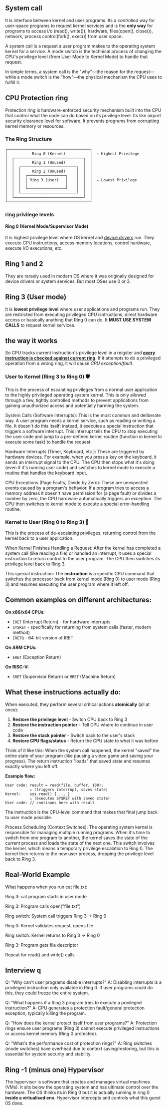 ## System call
It is interface between kernel and user programs. Its a *controlled* way for user-space programs to request kernel services and is the **only way** for programs to access i/o (read(), write()), hardware, files(open(), close()), network, process control(fork(), exec())
from user space. 

A system call is a request a user program makes to the operating system kernel for a service. A mode switch is the technical process of changing the CPU's privilege level (from User Mode to Kernel Mode) to handle that request.

In simple terms, a system call is the "why"—the reason for the request—while a mode switch is the "how"—the physical mechanism the CPU uses to fulfill it.

## CPU Protection ring
Protection ring is hardware-enforced security mechanism built into the CPU that control what the code can do based on its privilege level. Its like airport security clearance level
for software. It prevents programs from corrupting kernel memory or resources.

### The Ring Structure
```
┌─────────────────────────────────────┐
│           Ring 0 (Kernel)           │  ← Highest Privilege
│  ┌───────────────────────────────┐  │
│  │        Ring 1 (Unused)        │  │
│  │  ┌─────────────────────────┐  │  │
│  │  │     Ring 2 (Unused)     │  │  │
│  │  │  ┌─────────────────┐    │  │  │
│  │  │  │ Ring 3 (User)   │    │  │  │  ← Lowest Privilege
│  │  │  │                 │    │  │  │
│  │  │  └─────────────────┘    │  │  │
│  │  └─────────────────────────┘  │  │
│  └───────────────────────────────┘  │
└─────────────────────────────────────┘
```

### ring privilege levels
#### Ring 0 (Kernel Mode/Supervisor Mode)
It is highest privilege level where OS kernel and [device drivers](https://github.com/brian6484/CSKnowledge/blob/main/Operating%20System/Linux/System%20call/Device%20Driver.md) run. They execute CPU instructions, access memory locations, control hardware, execute I/O executions, etc.

## Ring 1 and 2
They are raraely used in modern OS where it was originally designed for device drivers or system services. But most OSes use 0 or 3.

## Ring 3 (User mode)
It is **lowest privilege level** where user applications and programs run. They are restricted from executing privileged CPU isntructions, direct hardware access or basically anything that Ring 0 can do. It **MUST USE SYSTEM CALLS** to request kernel services.

## the way it works
So CPU tracks current instruction's privilege level in a reigster and **[every instruction is checked against current ring](https://github.com/brian6484/CSKnowledge/blob/main/Operating%20System/Linux/System%20call/Register.md)**. If it attempts to do a privileged operation from a wrong ring, it will cause *CPU exception/fault*.

### User to Kernel (Ring 3 to Ring 0) 🛡️
This is the process of escalating privileges from a normal user application to the highly privileged operating system kernel. This is only allowed through a few, tightly controlled methods to prevent applications from gaining unauthorized access and potentially harming the system.

System Calls (Software Interrupts): This is the most common and deliberate way. A user program needs a kernel service, such as reading or writing a file. It doesn't do this itself; instead, it executes a special instruction that triggers a software interrupt. This interrupt tells the CPU to stop executing the user code and jump to a pre-defined kernel routine (function in kernel to execute some task) to handle the request.

Hardware Interrupts (Timer, Keyboard, etc.): These are triggered by hardware devices. For example, when you press a key on the keyboard, it sends an interrupt signal to the CPU. The CPU then stops what it's doing (even if it's running user code) and switches to kernel mode to execute a routine that handles the keyboard input.

CPU Exceptions (Page Faults, Divide by Zero): These are unexpected events caused by a program's behavior. If a program tries to access a memory address it doesn't have permission for (a page fault) or divides a number by zero, the CPU hardware automatically triggers an exception. The CPU then switches to kernel mode to execute a special error-handling routine.

### Kernel to User (Ring 0 to Ring 3) 🔽
This is the process of de-escalating privileges, returning control from the kernel back to a user application.

When Kernel Finishes Handling a Request: After the kernel has completed a system call (like reading a file) or handled an interrupt, it uses a special instruction to return control to the user program. The CPU then switches its privilege level back to Ring 3.

This special instruction:
The **instruction** is a specific CPU command that switches the processor back from kernel mode (Ring 0) to user mode (Ring 3) and resumes executing the user program where it left off.

## Common examples on different architectures:

**On x86/x64 CPUs:**
- `IRET` (Interrupt Return) - for hardware interrupts
- `SYSRET` - specifically for returning from system calls (faster, modern method)
- `IRETQ` - 64-bit version of IRET

**On ARM CPUs:**
- `ERET` (Exception Return)

**On RISC-V:**
- `SRET` (Supervisor Return) or `MRET` (Machine Return)

## What these instructions actually do:

When executed, they perform several critical actions **atomically** (all at once):

1. **Restore the privilege level** - Switch CPU back to Ring 3
2. **Restore the instruction pointer** - Tell CPU where to continue in user code
3. **Restore the stack pointer** - Switch back to the user's stack
4. **Restore CPU flags/status** - Return the CPU state to what it was before

Think of it like this: When the system call happened, the kernel "saved" the entire state of your program (like pausing a video game and saving your progress). The return instruction "loads" that saved state and resumes exactly where you left off.

**Example flow:**
```
User code: result = read(file, buffer, 100);
           ↓ (triggers interrupt, saves state)
Kernel:    sys_read() { ... }
           ↓ (executes SYSRET with saved state)
User code: // continues here with result
```

The instruction is the CPU-level command that makes that final jump back to user mode possible.

Process Scheduling (Context Switches): The operating system kernel is responsible for managing multiple running programs. When it's time to switch from one program to another, the kernel saves the state of the current process and loads the state of the next one. This switch involves the kernel, which means a temporary privilege escalation to Ring 0. The kernel then returns to the new user process, dropping the privilege level back to Ring 3.

## Real-World Example
What happens when you run cat file.txt:

Ring 3: cat program starts in user mode

Ring 3: Program calls open("file.txt")

Ring switch: System call triggers Ring 3 → Ring 0

Ring 0: Kernel validates request, opens file

Ring switch: Kernel returns to Ring 3 → Ring 0

Ring 3: Program gets file descriptor

Repeat for read() and write() calls

## Interview q
Q: "Why can't user programs disable interrupts?"
A: Disabling interrupts is a privileged instruction only available in Ring 0. If user programs could do this, they could freeze the entire system.

Q: "What happens if a Ring 3 program tries to execute a privileged instruction?"
A: CPU generates a protection fault/general protection exception, typically killing the program.

Q: "How does the kernel protect itself from user programs?"
A: Protection rings ensure user programs (Ring 3) cannot execute privileged instructions or access kernel memory (Ring 0 protected).

Q: "What's the performance cost of protection rings?"
A: Ring switches (mode switches) have overhead due to context saving/restoring, but this is essential for system security and stability.

## Ring -1 (minus one) Hypervisor
The hypervisor is software that creates and manages virtual machines (VMs). It sits below the operating system and has ultimate control over the hardware. The OS thinks its in Ring 0 but it is actually running in ring 0 **inside a virtualised env**. Hypervisor intercepts and controls what this guest 0S does.
